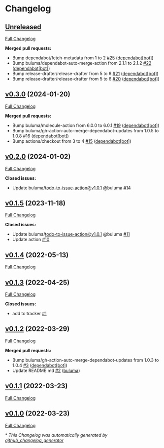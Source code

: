 # Changelog

## [Unreleased](https://github.com/buluma/ansible-role-tune2fs/tree/HEAD)

[Full Changelog](https://github.com/buluma/ansible-role-tune2fs/compare/v0.3.0...HEAD)

**Merged pull requests:**

- Bump dependabot/fetch-metadata from 1 to 2 [\#25](https://github.com/buluma/ansible-role-tune2fs/pull/25) ([dependabot[bot]](https://github.com/apps/dependabot))
- Bump buluma/dependabot-auto-merge-action from 2.1.1 to 2.1.2 [\#22](https://github.com/buluma/ansible-role-tune2fs/pull/22) ([dependabot[bot]](https://github.com/apps/dependabot))
- Bump release-drafter/release-drafter from 5 to 6 [\#21](https://github.com/buluma/ansible-role-tune2fs/pull/21) ([dependabot[bot]](https://github.com/apps/dependabot))
- Bump release-drafter/release-drafter from 5 to 6 [\#20](https://github.com/buluma/ansible-role-tune2fs/pull/20) ([dependabot[bot]](https://github.com/apps/dependabot))

## [v0.3.0](https://github.com/buluma/ansible-role-tune2fs/tree/v0.3.0) (2024-01-20)

[Full Changelog](https://github.com/buluma/ansible-role-tune2fs/compare/v0.2.0...v0.3.0)

**Merged pull requests:**

- Bump buluma/molecule-action from 6.0.0 to 6.0.1 [\#19](https://github.com/buluma/ansible-role-tune2fs/pull/19) ([dependabot[bot]](https://github.com/apps/dependabot))
- Bump buluma/gh-action-auto-merge-dependabot-updates from 1.0.5 to 1.0.8 [\#16](https://github.com/buluma/ansible-role-tune2fs/pull/16) ([dependabot[bot]](https://github.com/apps/dependabot))
- Bump actions/checkout from 3 to 4 [\#15](https://github.com/buluma/ansible-role-tune2fs/pull/15) ([dependabot[bot]](https://github.com/apps/dependabot))

## [v0.2.0](https://github.com/buluma/ansible-role-tune2fs/tree/v0.2.0) (2024-01-02)

[Full Changelog](https://github.com/buluma/ansible-role-tune2fs/compare/v0.1.5...v0.2.0)

**Closed issues:**

- Update buluma/todo-to-issue-action@v1.0.1 @buluma [\#14](https://github.com/buluma/ansible-role-tune2fs/issues/14)

## [v0.1.5](https://github.com/buluma/ansible-role-tune2fs/tree/v0.1.5) (2023-11-18)

[Full Changelog](https://github.com/buluma/ansible-role-tune2fs/compare/v0.1.4...v0.1.5)

**Closed issues:**

- Update buluma/todo-to-issue-action@v1.0.1 @buluma [\#11](https://github.com/buluma/ansible-role-tune2fs/issues/11)
- Update action [\#10](https://github.com/buluma/ansible-role-tune2fs/issues/10)

## [v0.1.4](https://github.com/buluma/ansible-role-tune2fs/tree/v0.1.4) (2022-05-13)

[Full Changelog](https://github.com/buluma/ansible-role-tune2fs/compare/v0.1.3...v0.1.4)

## [v0.1.3](https://github.com/buluma/ansible-role-tune2fs/tree/v0.1.3) (2022-04-25)

[Full Changelog](https://github.com/buluma/ansible-role-tune2fs/compare/v0.1.2...v0.1.3)

**Closed issues:**

- add to tracker [\#1](https://github.com/buluma/ansible-role-tune2fs/issues/1)

## [v0.1.2](https://github.com/buluma/ansible-role-tune2fs/tree/v0.1.2) (2022-03-29)

[Full Changelog](https://github.com/buluma/ansible-role-tune2fs/compare/v0.1.1...v0.1.2)

**Merged pull requests:**

- Bump buluma/gh-action-auto-merge-dependabot-updates from 1.0.3 to 1.0.4 [\#3](https://github.com/buluma/ansible-role-tune2fs/pull/3) ([dependabot[bot]](https://github.com/apps/dependabot))
- Update README.md [\#2](https://github.com/buluma/ansible-role-tune2fs/pull/2) ([buluma](https://github.com/buluma))

## [v0.1.1](https://github.com/buluma/ansible-role-tune2fs/tree/v0.1.1) (2022-03-23)

[Full Changelog](https://github.com/buluma/ansible-role-tune2fs/compare/v0.1.0...v0.1.1)

## [v0.1.0](https://github.com/buluma/ansible-role-tune2fs/tree/v0.1.0) (2022-03-23)

[Full Changelog](https://github.com/buluma/ansible-role-tune2fs/compare/a1ef18fcb460539f19dacea665a5442d3ed2e96f...v0.1.0)



\* *This Changelog was automatically generated by [github_changelog_generator](https://github.com/github-changelog-generator/github-changelog-generator)*
